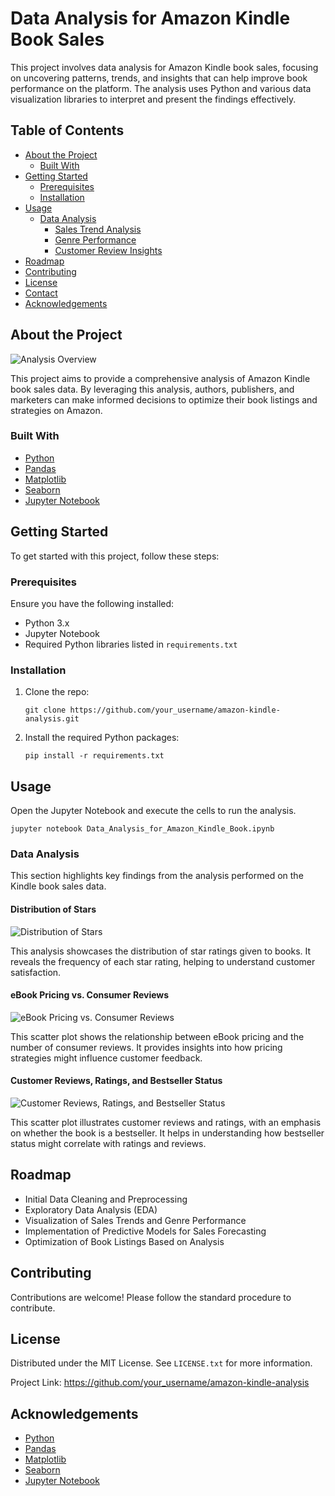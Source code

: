 <!DOCTYPE html>
<html lang="en">
<head>
    <meta charset="UTF-8">
    <meta name="viewport" content="width=device-width, initial-scale=1.0">
</head>
<body>

<h1>Data Analysis for Amazon Kindle Book Sales</h1>

<p>This project involves data analysis for Amazon Kindle book sales, focusing on uncovering patterns, trends, and insights that can help improve book performance on the platform. The analysis uses Python and various data visualization libraries to interpret and present the findings effectively.</p>

<h2>Table of Contents</h2>
<ul>
    <li><a href="#about-the-project">About the Project</a>
        <ul>
            <li><a href="#built-with">Built With</a></li>
        </ul>
    </li>
    <li><a href="#getting-started">Getting Started</a>
        <ul>
            <li><a href="#prerequisites">Prerequisites</a></li>
            <li><a href="#installation">Installation</a></li>
        </ul>
    </li>
    <li><a href="#usage">Usage</a>
        <ul>
            <li><a href="#data-analysis">Data Analysis</a>
                <ul>
                    <li><a href="#sales-trend-analysis">Sales Trend Analysis</a></li>
                    <li><a href="#genre-performance">Genre Performance</a></li>
                    <li><a href="#customer-review-insights">Customer Review Insights</a></li>
                </ul>
            </li>
        </ul>
    </li>
    <li><a href="#roadmap">Roadmap</a></li>
    <li><a href="#contributing">Contributing</a></li>
    <li><a href="#license">License</a></li>
    <li><a href="#contact">Contact</a></li>
    <li><a href="#acknowledgements">Acknowledgements</a></li>
</ul>

<h2 id="about-the-project">About the Project</h2>

<p><img src="https://example.com" alt="Analysis Overview"></p>

<p>This project aims to provide a comprehensive analysis of Amazon Kindle book sales data. By leveraging this analysis, authors, publishers, and marketers can make informed decisions to optimize their book listings and strategies on Amazon.</p>

<h3 id="built-with">Built With</h3>
<ul>
    <li><a href="https://www.python.org/">Python</a></li>
    <li><a href="https://pandas.pydata.org/">Pandas</a></li>
    <li><a href="https://matplotlib.org/">Matplotlib</a></li>
    <li><a href="https://seaborn.pydata.org/">Seaborn</a></li>
    <li><a href="https://jupyter.org/">Jupyter Notebook</a></li>
</ul>

<h2 id="getting-started">Getting Started</h2>

<p>To get started with this project, follow these steps:</p>

<h3 id="prerequisites">Prerequisites</h3>
<p>Ensure you have the following installed:</p>
<ul>
    <li>Python 3.x</li>
    <li>Jupyter Notebook</li>
    <li>Required Python libraries listed in <code>requirements.txt</code></li>
</ul>

<h3 id="installation">Installation</h3>
<ol>
    <li>Clone the repo:
        <pre><code>git clone https://github.com/your_username/amazon-kindle-analysis.git</code></pre>
    </li>
    <li>Install the required Python packages:
        <pre><code>pip install -r requirements.txt</code></pre>
    </li>
</ol>

<h2 id="usage">Usage</h2>

<p>Open the Jupyter Notebook and execute the cells to run the analysis.</p>

<pre><code>jupyter notebook Data_Analysis_for_Amazon_Kindle_Book.ipynb</code></pre>

<h3 id="data-analysis">Data Analysis</h3>

<p>This section highlights key findings from the analysis performed on the Kindle book sales data.</p>

<h4 id="sales-trend-analysis">Distribution of Stars</h4>

<p><img src="sandbox:/mnt/data/distribution_of_stars.png" alt="Distribution of Stars"></p>

<p>This analysis showcases the distribution of star ratings given to books. It reveals the frequency of each star rating, helping to understand customer satisfaction.</p>

<h4 id="genre-performance">eBook Pricing vs. Consumer Reviews</h4>

<p><img src="sandbox:/mnt/data/ebook_pricing_vs_reviews.png" alt="eBook Pricing vs. Consumer Reviews"></p>

<p>This scatter plot shows the relationship between eBook pricing and the number of consumer reviews. It provides insights into how pricing strategies might influence customer feedback.</p>

<h4 id="customer-review-insights">Customer Reviews, Ratings, and Bestseller Status</h4>

<p><img src="sandbox:/mnt/data/reviews_ratings_bestseller_fixed.png" alt="Customer Reviews, Ratings, and Bestseller Status"></p>

<p>This scatter plot illustrates customer reviews and ratings, with an emphasis on whether the book is a bestseller. It helps in understanding how bestseller status might correlate with ratings and reviews.</p>

<h2 id="roadmap">Roadmap</h2>
<ul>
    <li>Initial Data Cleaning and Preprocessing</li>
    <li>Exploratory Data Analysis (EDA)</li>
    <li>Visualization of Sales Trends and Genre Performance</li>
    <li>Implementation of Predictive Models for Sales Forecasting</li>
    <li>Optimization of Book Listings Based on Analysis</li>
</ul>

<h2 id="contributing">Contributing</h2>

<p>Contributions are welcome! Please follow the standard procedure to contribute.</p>

<h2 id="license">License</h2>

<p>Distributed under the MIT License. See <code>LICENSE.txt</code> for more information.</p>

<p>Project Link: <a href="https://github.com/your_username/amazon-kindle-analysis">https://github.com/your_username/amazon-kindle-analysis</a></p>

<h2 id="acknowledgements">Acknowledgements</h2>
<ul>
    <li><a href="https://www.python.org/">Python</a></li>
    <li><a href="https://pandas.pydata.org/">Pandas</a></li>
    <li><a href="https://matplotlib.org/">Matplotlib</a></li>
    <li><a href="https://seaborn.pydata.org/">Seaborn</a></li>
    <li><a href="https://jupyter.org/">Jupyter Notebook</a></li>
</ul>

</body>
</html>
